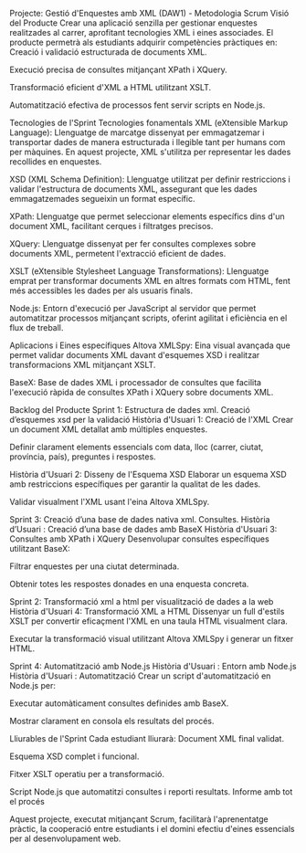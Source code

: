 Projecte: Gestió d'Enquestes amb XML (DAW1) - Metodologia Scrum
Visió del Producte
Crear una aplicació senzilla per gestionar enquestes realitzades al carrer, aprofitant tecnologies XML i eines associades. El producte permetrà als estudiants adquirir competències pràctiques en:
Creació i validació estructurada de documents XML.


Execució precisa de consultes mitjançant XPath i XQuery.


Transformació eficient d'XML a HTML utilitzant XSLT.


Automatització efectiva de processos fent servir scripts en Node.js.


Tecnologies de l'Sprint
Tecnologies fonamentals
XML (eXtensible Markup Language): Llenguatge de marcatge dissenyat per emmagatzemar i transportar dades de manera estructurada i llegible tant per humans com per màquines. En aquest projecte, XML s'utilitza per representar les dades recollides en enquestes.


XSD (XML Schema Definition): Llenguatge utilitzat per definir restriccions i validar l'estructura de documents XML, assegurant que les dades emmagatzemades segueixin un format específic.


XPath: Llenguatge que permet seleccionar elements específics dins d'un document XML, facilitant cerques i filtratges precisos.


XQuery: Llenguatge dissenyat per fer consultes complexes sobre documents XML, permetent l'extracció eficient de dades.


XSLT (eXtensible Stylesheet Language Transformations): Llenguatge emprat per transformar documents XML en altres formats com HTML, fent més accessibles les dades per als usuaris finals.


Node.js: Entorn d'execució per JavaScript al servidor que permet automatitzar processos mitjançant scripts, oferint agilitat i eficiència en el flux de treball.


Aplicacions i Eines específiques
Altova XMLSpy: Eina visual avançada que permet validar documents XML davant d'esquemes XSD i realitzar transformacions XML mitjançant XSLT.


BaseX: Base de dades XML i processador de consultes que facilita l'execució ràpida de consultes XPath i XQuery sobre documents XML.


Backlog del Producte
Sprint 1:  Estructura de dades xml. Creació d’esquemes xsd per la validació
Història d'Usuari 1: Creació de l'XML
Crear un document XML detallat amb múltiples enquestes.


Definir clarament elements essencials com data, lloc (carrer, ciutat, província, país), preguntes i respostes.


Història d'Usuari 2: Disseny de l'Esquema XSD
Elaborar un esquema XSD amb restriccions específiques per garantir la qualitat de les dades.


Validar visualment l'XML usant l'eina Altova XMLSpy.


Sprint 3: Creació d’una base de dades nativa xml. Consultes.
Història d’Usuari : Creació d’una base de dades amb BaseX
Història d'Usuari 3: Consultes amb XPath i XQuery
Desenvolupar consultes específiques utilitzant BaseX:


Filtrar enquestes per una ciutat determinada.


Obtenir totes les respostes donades en una enquesta concreta.


Sprint 2: Transformació xml a html per visualització de dades a la web
Història d'Usuari 4: Transformació XML a HTML
Dissenyar un full d'estils XSLT per convertir eficaçment l'XML en una taula HTML visualment clara.


Executar la transformació visual utilitzant Altova XMLSpy i generar un fitxer HTML.


Sprint 4: Automatització amb Node.js
Història d'Usuari : Entorn amb Node.js
Història d'Usuari : Automatització
Crear un script d'automatització en Node.js per:


Executar automàticament consultes definides amb BaseX.


Mostrar clarament en consola els resultats del procés.


Lliurables de l'Sprint
Cada estudiant lliurarà:
Document XML final validat.


Esquema XSD complet i funcional.


Fitxer XSLT operatiu per a transformació.


Script Node.js que automatitzi consultes i reporti resultats.
Informe amb tot el procés


Aquest projecte, executat mitjançant Scrum, facilitarà l'aprenentatge pràctic, la cooperació entre estudiants i el domini efectiu d'eines essencials per al desenvolupament web.
